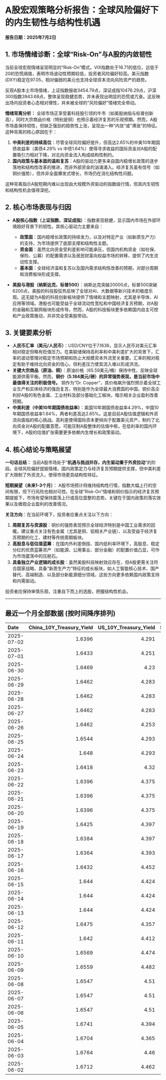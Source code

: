 # A股宏观策略分析报告：全球风险偏好下的内生韧性与结构性机遇

**报告日期：2025年7月2日**

## 1. 市场情绪诊断：全球“Risk-On”与A股的内敛韧性

当前全球宏观情绪呈现明显的“Risk-On”模式。VIX指数处于16.71的低位，远低于20的恐慌阈值，表明市场波动性预期较低，投资者风险偏好较高。美元指数(DXY)稳定在97.05，相对偏弱的美元也支持全球资本流向风险资产的趋势。

反观A股本土市场情绪，上证指数报收3454.79点，深证成指10476.29点，沪深300指数3943.68点，整体呈现稳健态势，并未表现出明显的恐慌或亢奋。这反映出场内投资者心态相对理性，并未被全球的“风险偏好”情绪完全带动。

**情绪背离分析：** 全球市场正享受着科技股引领的牛市（如美股纳指与标普创新高），同时大宗商品价格（特别是铜）也预示着经济复苏的乐观预期。然而，A股市场虽保持韧性，但缺乏强劲的趋势性上涨，呈现出一种“内敛”或“滞涨”的特征。这种背离的核心原因在于：

1.  **中美利差的持续高位**：尽管全球风险偏好提升，但高达2.65%的中美10年期国债收益率（美债4.29% vs 中债1.64%）使得寻求收益的国际资金对A股的配置吸引力相对下降，对北向资金流入构成结构性制约。
2.  **国内政策与基本面的温和复苏**：A股的驱动力更多来自国内稳增长政策的逐步落地和结构性改革的推进，而非外部资金的汹涌涌入。经济复苏虽有信号（如铜价强势），但并非全面爆发式增长，市场仍在消化结构性问题。

这种背离指示A股短期内难以出现由大规模外资驱动的指数级行情，但其内生韧性和结构性机会值得深挖。

## 2. 核心市场表现与归因

*   **A股核心指数（上证指数、深证成指）**：指数表现稳健，显示国内市场在外部环境趋好背景下的韧性。其核心驱动力主要来自：
    *   **政策面**：国内稳增长政策的持续发力，以及对特定产业（如新质生产力）的支持，为市场提供了底部支撑和结构性主题。
    *   **资金面**：虽然北向资金受利差影响可能承压，但国内机构资金（如社保、保险、公募）的配置需求以及居民财富向权益市场的转移，提供了内生流动性支撑。
    *   **基本面**：全球经济温和复苏以及国内需求结构性改善的预期，对部分周期和消费板块形成支撑。

*   **美股与港股（纳斯达克、标普500）**：纳斯达克突破20000点，标普500突破6200点，美股的科技股狂热反映了全球对AI、大数据等新兴技术的极度乐观。这无疑为A股的科技创新板块提供了情绪和主题映射，尤其是半导体、AI应用等领域。港股也可能受益于全球流动性宽松和中国经济复苏预期，对A股的金融和互联网板块形成传导。然而，A股的科技板块更多依赖国内自主可控和产业政策推动，并非完全受美股带动。

## 3. 关键要素分析

*   **人民币汇率（美元/人民币）**：USD/CNY位于7.1636，显示人民币对美元汇率相对稳定但略有贬值压力。在美联储保持高利率和中美利差扩大的背景下，汇率的波动管理对稳定市场预期和防止大规模资本外流至关重要。汇率的相对稳定有助于维持北向资金的信心，但利差压力使其流入难以形成洪流。
*   **关键大宗商品（原油、铜）**：原油价格（65.59美元/桶）保持中性，反映全球能源供需平衡。然而，**铜价（5.184美元/磅）的异常强势表现，是当前市场中最值得关注的积极信号。** 铜作为“Dr. Copper”，其价格飙升强烈预示着全球工业生产和实体经济的强劲复苏，特别是作为全球最大消费国的中国，铜价高企利好A股的有色金属、工业材料及部分基础化工板块，暗示相关企业盈利改善预期。
*   **中美利差（中美10年期国债收益率）**：美国10年期国债收益率4.29%，中国10年期国债收益率1.64%，两者利差高达2.65%。这是目前A股估值逻辑和外资流向面临的核心挑战。高利差使得国际资本更倾向于配置美元资产，制约了北向资金对A股的配置意愿，可能压制A股整体的估值中枢。在低利率的国内环境下，A股的估值扩张需要更多依赖内生增长和政策驱动。

## 4. 核心结论与策略展望

**一句话总结：** 当前A股市场处于“**机遇与挑战并存，内生驱动重于外资拉动**”的阶段。全球风险偏好提振情绪，国内政策定力与经济复苏预期提供支撑，但中美利差扩大限制了外资流入，使得市场更具结构性特征。

**短期展望（未来1-3个月）**： A股市场预计将维持结构性行情，指数大幅上行的空间有限，但下行风险也相对可控。在全球“Risk-On”情绪和铜价指示的经济复苏预期提振下，市场有望保持震荡上行或高位盘整的态势。关键在于国内政策的落实效果以及微观企业盈利的改善情况。

**关注方向**：在当前环境下，投资者应重点关注以下方向：

1.  **周期复苏与资源股**：铜价的强势表现预示全球经济特别是中国工业需求的回暖。建议重点关注有色金属（尤其是铜、铝相关产业链）、以及受益于经济复苏预期的化工、建材等传统周期板块。
2.  **高股息与低估值蓝筹**：在国内外利差倒挂、国内低利率环境下，高股息、稳定分红的优质蓝筹资产（如能源、公用事业、部分金融）的配置价值凸显，可作为市场震荡中的压舱石。
3.  **具备独立产业逻辑的成长股**：虽然美股科技映射效应存在，但A股更需关注符合国家战略、具备“新质生产力”特征的成长板块，如人工智能核心技术、国产替代、高端制造、以及部分新能源细分领域，这些方向更多依赖国内政策支持和内需驱动。

投资者应保持审慎乐观，注重自下而上的选股，把握结构性机会。

---

## 最近一个月全部数据 (按时间降序排列)

| Date       |   China_10Y_Treasury_Yield |   US_10Y_Treasury_Yield |   Shanghai_Composite_Index |   CSI_300_Index |   Shenzhen_Component_Index |   GOLD_spot_price |   OIL_price |   ALUMINUM_future |   BTC_price |   USD_CNY_exchange_rate |   Commodity_Index_ETF |   US_Dollar_Index |   ETH_price |   LEAN_HOGS_future |   COPPER_future |   High_Yield_Bond_ETF |   LIVE_CATTLE_future |   GOLD_near_month_future |   NATURAL_GAS_future |   PLATINUM_future |   SILVER_future |   Long_Term_Treasury_ETF |   CORN_future |   SOYBEANS_future |   WHEAT_future |   SP500_close |   NASDAQ_close |   VIX_close |   GOLD_basis_spot_vs_near |
|:-----------|---------------------------:|------------------------:|---------------------------:|----------------:|---------------------------:|------------------:|------------:|------------------:|------------:|------------------------:|----------------------:|------------------:|------------:|-------------------:|----------------:|----------------------:|---------------------:|-------------------------:|---------------------:|------------------:|----------------:|-------------------------:|--------------:|------------------:|---------------:|--------------:|---------------:|------------:|--------------------------:|
| 2025-07-02 |                     1.6396 |                   4.291 |                    3454.79 |         3943.68 |                    10476.3 |            3353.3 |       65.59 |           2577    |      108330 |                  7.1636 |               22.0436 |            97.054 |     2471.99 |            107     |          5.184  |               80.205  |              210.3   |                   3406.5 |                3.507 |            1421.8 |          36.635 |                  87.385  |        423.25 |           1035    |         553.5  |       6211.47 |        20378.7 |       16.71 |                  -53.2    |
| 2025-07-01 |                     1.6433 |                   4.251 |                    3457.75 |         3942.76 |                    10476.3 |            3336.7 |       65.45 |           2518.25 |      105698 |                  7.1636 |               21.93   |            96.82  |     2405.79 |            109     |          5.048  |               80.17   |              210.75  |                   3349.8 |                3.415 |            1345.9 |          36.082 |                  88.14   |        420    |           1024.75 |         537.25 |       6198.01 |        20202.9 |       16.83 |                  -13.1001 |
| 2025-06-30 |                     1.6469 |                   4.23  |                    3444.43 |         3936.08 |                    10465.1 |            3294.4 |       65.11 |           2515.25 |      107135 |                  7.1721 |               21.81   |            96.88  |     2486.46 |            110.1   |          5.03   |               80.271  |              225.875 |                   3307.7 |                3.456 |            1334   |          35.852 |                  87.922  |        420.5  |           1024.25 |         528.75 |       6204.95 |        20369.7 |       16.73 |                  -13.3    |
| 2025-06-29 |                     1.6462 |                   4.283 |                    3424.23 |         3921.76 |                    10378.5 |            3273.7 |       65.52 |           2507.5  |      108386 |                  7.1675 |               21.8    |            97.4   |     2500.96 |            113.25  |          5.0685 |               79.9625 |              224.75  |                   3287.6 |                3.739 |            1340.9 |          36.037 |                  87.0652 |        417.5  |           1027.75 |         524.75 |       6173.07 |        20273.5 |       16.32 |                  -13.9001 |
| 2025-06-28 |                     1.6462 |                   4.283 |                    3424.23 |         3921.76 |                    10378.5 |            3273.7 |       65.52 |           2507.5  |      107328 |                  7.1675 |               21.8    |            97.4   |     2437.11 |            113.25  |          5.0685 |               79.9625 |              224.75  |                   3287.6 |                3.739 |            1340.9 |          36.037 |                  87.0652 |        417.5  |           1027.75 |         524.75 |       6173.07 |        20273.5 |       16.32 |                  -13.9001 |
| 2025-06-27 |                     1.6462 |                   4.283 |                    3424.23 |         3921.76 |                    10378.5 |            3273.7 |       65.52 |           2507.5  |      107088 |                  7.1675 |               21.8    |            97.4   |     2423.87 |            113.25  |          5.0685 |               79.9625 |              224.75  |                   3287.6 |                3.739 |            1340.9 |          36.037 |                  87.0652 |        417.5  |           1027.75 |         524.75 |       6173.07 |        20273.5 |       16.32 |                  -13.9001 |
| 2025-06-26 |                     1.6462 |                   4.253 |                    3448.45 |         3946.02 |                    10343.5 |            3333.5 |       65.24 |           2510.5  |      106960 |                  7.1764 |               21.91   |            97.15  |     2416.15 |            112.325 |          5.0655 |               80.0023 |              221.7   |                   3333.5 |                3.261 |            1399.8 |          36.586 |                  87.6231 |        409.5  |           1022.75 |         521    |       6141.02 |        20167.9 |       16.59 |                    0      |
| 2025-06-25 |                     1.6544 |                   4.293 |                    3455.97 |         3960.07 |                    10393.7 |            3327.1 |       64.92 |           2497.25 |      107361 |                  7.1713 |               21.83   |            97.68  |     2419.31 |            112.825 |          4.913  |               79.7734 |              221.6   |                   3327.1 |                3.406 |            1329.6 |          36.085 |                  87.1848 |        410.25 |           1025.25 |         528.25 |       6092.16 |        19973.6 |       16.76 |                    0      |
| 2025-06-24 |                     1.648  |                   4.293 |                    3420.57 |         3904.03 |                    10217.6 |            3317.4 |       64.37 |           2507.75 |      106046 |                  7.179  |               21.86   |            97.86  |     2448.01 |            112.225 |          4.867  |               79.7933 |              221.6   |                   3317.4 |                3.537 |            1304.2 |          35.701 |                  87.0752 |        416.25 |           1046.75 |         535.75 |       6092.18 |        19912.5 |       17.48 |                    0      |
| 2025-06-23 |                     1.6418 |                   4.32  |                    3381.58 |         3857.9  |                    10048.4 |            3377.7 |       68.51 |           2528.5  |      105578 |                  7.188  |               22.4    |            98.42  |     2421.82 |            113.45  |          4.843  |               79.5743 |              222.3   |                   3377.7 |                3.698 |            1283.4 |          36.153 |                  86.4475 |        419.25 |           1058.75 |         552.75 |       6025.17 |        19631   |       19.83 |                    0      |
| 2025-06-22 |                     1.6396 |                   4.375 |                    3359.9  |         3846.64 |                    10005   |            3368.1 |       74.93 |           2470.75 |      100987 |                  7.188  |               23.26   |            98.71  |     2228.21 |            112.775 |          4.826  |               79.425  |              223.025 |                   3368.1 |                3.847 |            1263.7 |          35.976 |                  86.1685 |        428.75 |           1068    |         567.75 |       5967.84 |        19447.4 |       20.62 |                    0      |
| 2025-06-21 |                     1.6396 |                   4.375 |                    3359.9  |         3846.64 |                    10005   |            3368.1 |       74.93 |           2470.75 |      102257 |                  7.188  |               23.26   |            98.71  |     2300.5  |            112.775 |          4.826  |               79.425  |              223.025 |                   3368.1 |                3.847 |            1263.7 |          35.976 |                  86.1685 |        428.75 |           1068    |         567.75 |       5967.84 |        19447.4 |       20.62 |                    0      |
| 2025-06-20 |                     1.6396 |                   4.375 |                    3359.9  |         3846.64 |                    10005   |            3368.1 |       74.93 |           2470.75 |      103310 |                  7.188  |               23.26   |            98.71  |     2407.3  |            112.775 |          4.826  |               79.425  |              223.025 |                   3368.1 |                3.847 |            1263.7 |          35.976 |                  86.1685 |        428.75 |           1068    |         567.75 |       5967.84 |        19447.4 |       20.62 |                    0      |
| 2025-06-19 |                     1.6425 |                   4.397 |                    3362.11 |         3843.09 |                    10052   |            3389.8 |       75.14 |           2503.75 |      104684 |                  7.1888 |               23.14   |            98.91  |     2521.65 |            112.175 |          4.845  |               79.1762 |              224.3   |                   3389.8 |                3.989 |            1311.5 |          36.866 |                  86.3279 |        433.5  |           1074.75 |         574.25 |       5980.87 |        19546.3 |       20.14 |                    0      |
| 2025-06-18 |                     1.6384 |                   4.397 |                    3388.81 |         3874.97 |                    10175.6 |            3389.8 |       75.14 |           2503.75 |      104883 |                  7.1845 |               23.14   |            98.91  |     2524.3  |            112.175 |          4.845  |               79.1762 |              224.3   |                   3389.8 |                3.989 |            1311.5 |          36.866 |                  86.3279 |        433.5  |           1074.75 |         574.25 |       5980.87 |        19546.3 |       20.14 |                    0      |
| 2025-06-17 |                     1.6364 |                   4.393 |                    3387.41 |         3870.38 |                    10151.4 |            3386.6 |       74.84 |           2479.5  |      104601 |                  7.179  |               23.08   |            98.82  |     2510.76 |            111.65  |          4.8005 |               79.0567 |              223.25  |                   3386.6 |                3.851 |            1260.1 |          37.09  |                  86.1785 |        431.5  |           1074    |         549    |       5982.72 |        19521.1 |       21.6  |                    0      |
| 2025-06-16 |                     1.6432 |                   4.452 |                    3388.73 |         3873.8  |                    10163.5 |            3396.4 |       71.77 |           2441    |      106797 |                  7.181  |               22.6    |            98     |     2540.6  |            111.8   |          4.8265 |               79.1463 |              227.025 |                   3396.4 |                3.748 |            1251.5 |          36.379 |                  85.1424 |        434.75 |           1069.75 |         536.5  |       6033.11 |        19701.2 |       19.11 |                    0      |
| 2025-06-15 |                     1.644  |                   4.424 |                    3377    |         3864.18 |                    10122.1 |            3431.2 |       72.98 |           2436    |      105552 |                  7.1928 |               22.65   |            98.18  |     2546.84 |            103.7   |          4.803  |               78.9871 |              225.1   |                   3431.2 |                3.581 |            1210.8 |          36.281 |                  86.0091 |        444.5  |           1069.75 |         543.75 |       5976.97 |        19406.8 |       20.82 |                    0      |
| 2025-06-14 |                     1.644  |                   4.424 |                    3377    |         3864.18 |                    10122.1 |            3431.2 |       72.98 |           2436    |      105472 |                  7.1928 |               22.65   |            98.18  |     2533.44 |            103.7   |          4.803  |               78.9871 |              225.1   |                   3431.2 |                3.581 |            1210.8 |          36.281 |                  86.0091 |        444.5  |           1069.75 |         543.75 |       5976.97 |        19406.8 |       20.82 |                    0      |
| 2025-06-13 |                     1.644  |                   4.424 |                    3377    |         3864.18 |                    10122.1 |            3431.2 |       72.98 |           2436    |      106091 |                  7.1928 |               22.65   |            98.18  |     2579.49 |            103.7   |          4.803  |               78.9871 |              225.1   |                   3431.2 |                3.581 |            1210.8 |          36.281 |                  86.0091 |        444.5  |           1069.75 |         543.75 |       5976.97 |        19406.8 |       20.82 |                    0      |
| 2025-06-12 |                     1.6475 |                   4.357 |                    3402.66 |         3892.2  |                    10234.3 |            3380.9 |       68.04 |           2439.75 |      105929 |                  7.1928 |               21.97   |            97.92  |     2651.8  |            103.65  |          4.8215 |               79.2259 |              228.2   |                   3380.9 |                3.492 |            1272.7 |          36.213 |                  86.846  |        438.5  |           1042.25 |         526.5  |       6045.26 |        19662.5 |       18.02 |                    0      |
| 2025-06-11 |                     1.642  |                   4.412 |                    3402.32 |         3894.63 |                    10246   |            3321.3 |       68.15 |           2443    |      108687 |                  7.1802 |               21.97   |            98.63  |     2773.53 |            103.375 |          4.801  |               79.1364 |              227.825 |                   3321.3 |                3.507 |            1258.1 |          36.166 |                  85.8198 |        437    |           1050.5  |         534.25 |       6022.24 |        19615.9 |       17.26 |                    0      |
| 2025-06-10 |                     1.6569 |                   4.474 |                    3384.82 |         3865.47 |                    10162.2 |            3320.9 |       64.98 |           2419.25 |      110257 |                  7.1802 |               21.62   |            99.05  |     2813.52 |            103.15  |          4.884  |               79.1563 |              227.075 |                   3320.9 |                3.533 |            1209.8 |          36.542 |                  85.5608 |        438.75 |           1057.75 |         534.5  |       6038.81 |        19715   |       16.95 |                    0      |
| 2025-06-09 |                     1.6559 |                   4.482 |                    3399.77 |         3885.25 |                    10250.1 |            3332.1 |       65.29 |           2394.75 |      110294 |                  7.1886 |               21.67   |            98.94  |     2681.52 |            102.775 |          4.9095 |               78.9672 |              227     |                   3332.1 |                3.635 |            1213.6 |          36.688 |                  85.1224 |        433.5  |           1056    |         542    |       6005.88 |        19591.2 |       17.16 |                    0      |
| 2025-06-08 |                     1.6547 |                   4.51  |                    3385.36 |         3873.98 |                    10183.7 |            3322.7 |       64.58 |           2365.75 |      105794 |                  7.175  |               21.65   |            99.19  |     2510.79 |            102.625 |          4.83   |               78.9274 |              226.3   |                   3322.7 |                3.784 |            1166.7 |          36.025 |                  85.0328 |        442.5  |           1057.25 |         554.75 |       6000.36 |        19529.9 |       16.77 |                    0      |
| 2025-06-07 |                     1.6547 |                   4.51  |                    3385.36 |         3873.98 |                    10183.7 |            3322.7 |       64.58 |           2365.75 |      105616 |                  7.175  |               21.65   |            99.19  |     2526.51 |            102.625 |          4.83   |               78.9274 |              226.3   |                   3322.7 |                3.784 |            1166.7 |          36.025 |                  85.0328 |        442.5  |           1057.25 |         554.75 |       6000.36 |        19529.9 |       16.77 |                    0      |
| 2025-06-06 |                     1.6547 |                   4.51  |                    3385.36 |         3873.98 |                    10183.7 |            3322.7 |       64.58 |           2365.75 |      104390 |                  7.175  |               21.65   |            99.19  |     2477.19 |            102.625 |          4.83   |               78.9274 |              226.3   |                   3322.7 |                3.784 |            1166.7 |          36.025 |                  85.0328 |        442.5  |           1057.25 |         554.75 |       6000.36 |        19529.9 |       16.77 |                    0      |
| 2025-06-05 |                     1.6741 |                   4.394 |                    3384.1  |         3877.56 |                    10203.5 |            3350.7 |       63.37 |           2404    |      101576 |                  7.2037 |               21.48   |            98.74  |     2416.29 |            100.85  |          4.9135 |               78.9373 |              222.9   |                   3350.7 |                3.677 |            1133.7 |          35.689 |                  86.1287 |        439.5  |           1051.75 |         545.5  |       5939.3  |        19298.4 |       18.48 |                    0      |
| 2025-06-04 |                     1.6704 |                   4.365 |                    3376.2  |         3868.74 |                    10144.6 |            3373.5 |       62.85 |           2390.75 |      104732 |                  7.2037 |               21.38   |            98.79  |     2608.64 |             99.975 |          4.8645 |               79.1065 |              218.4   |                   3373.5 |                3.716 |            1088.7 |          34.519 |                  86.0689 |        438.75 |           1045    |         543.25 |       5970.81 |        19460.5 |       17.61 |                    0      |
| 2025-06-03 |                     1.6764 |                   4.46  |                    3361.98 |         3852.01 |                    10057.2 |            3350.2 |       63.41 |           2371    |      105432 |                  7.2037 |               21.46   |            99.25  |     2593.28 |            100.225 |          4.8095 |               78.9572 |              215.975 |                   3350.2 |                3.722 |            1071.3 |          34.503 |                  84.694  |        438.5  |           1040.75 |         536    |       5970.37 |        19399   |       17.69 |                    0      |
| 2025-06-02 |                     1.6712 |                   4.462 |                    3347.49 |         3840.23 |                    10040.6 |            3370.6 |       62.52 |           2381.75 |      105882 |                  7.2037 |               21.32   |            98.7   |     2607.1  |            100.85  |          4.8345 |               78.8079 |              216.55  |                   3370.6 |                3.694 |            1060.3 |          34.563 |                  84.8435 |        438.25 |           1033.5  |         539    |       5935.94 |        19242.6 |       18.36 |                    0      |